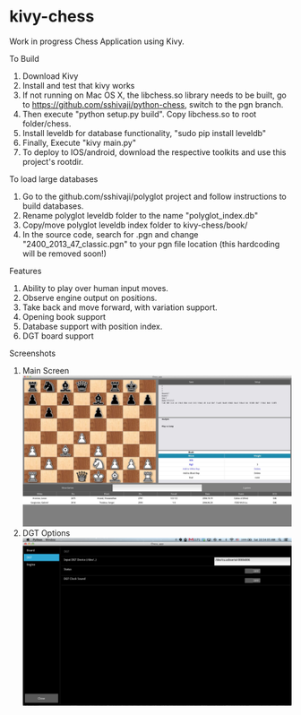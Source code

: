 kivy-chess
==========

Work in progress Chess Application using Kivy.

To Build
   1. Download Kivy
   2. Install and test that kivy works
   3. If not running on Mac OS X, the libchess.so library needs to be built, go to https://github.com/sshivaji/python-chess, switch to the pgn branch.
   4. Then execute "python setup.py build". Copy libchess.so to root folder/chess.
   5. Install leveldb for database functionality, "sudo pip install leveldb"
   6. Finally, Execute "kivy main.py"
   7. To deploy to IOS/android, download the respective toolkits and use this project's rootdir.

To load large databases
   1. Go to the github.com/sshivaji/polyglot project and follow instructions to build databases.
   2. Rename polyglot leveldb folder to the name "polyglot_index.db"
   3. Copy/move polyglot leveldb index folder to kivy-chess/book/
   4. In the source code, search for .pgn and change "2400_2013_47_classic.pgn" to your pgn file location (this hardcoding will be removed soon!) 

Features
   1. Ability to play over human input moves.
   2. Observe engine output on positions.
   3. Take back and move forward, with variation support.
   4. Opening book support
   5. Database support with position index.
   6. DGT board support

Screenshots
  1. Main Screen ![Main Screen](/doc/screenshots/kivy-chess-main.jpg "Main Screen")
  1. DGT Options ![DGT](/doc/screenshots/kivy-chess-dgt.png "DGT")
